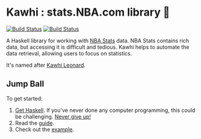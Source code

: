 # Kawhi : stats.NBA.com library 🏀

[![Build Status](https://img.shields.io/hackage/v/kawhi.svg)](https://hackage.haskell.org/package/kawhi) [![Build Status](https://travis-ci.org/hamsterdam/kawhi.svg?branch=development)](https://travis-ci.org/hamsterdam/kawhi)

A Haskell library for working with [NBA Stats](http://stats.nba.com) data. NBA Stats contains rich data, but accessing it is difficult and tedious. Kawhi helps to automate the data retrieval, allowing users to focus on statistics.

It's named after [Kawhi Leonard](http://cdn2.vox-cdn.com/assets/5039756/Kawhi-Leonard-portrait-oil.JPG).

## Jump Ball

To get started:

1. [Get Haskell](https://haskell-lang.org/get-started). If you've never done any computer programming, this could be challenging. [Never give up!](https://www.instagram.com/p/BENA9hpN_wL/)
2. Read the [guide](https://github.com/hamsterdam/kawhi/blob/master/guide.md).
3. Check out the [example](https://github.com/hamsterdam/kawhi/tree/master/example).
